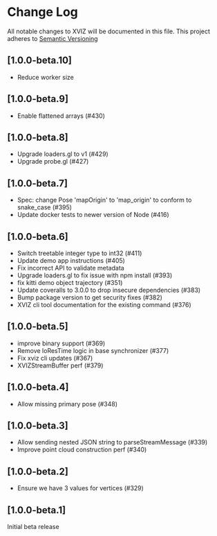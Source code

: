 # Change Log

All notable changes to XVIZ will be documented in this file. This project adheres to
[Semantic Versioning](http://semver.org/spec/v2.0.0.html)

## [1.0.0-beta.10]

- Reduce worker size

## [1.0.0-beta.9]

- Enable flattened arrays (#430)

## [1.0.0-beta.8]

- Upgrade loaders.gl to v1 (#429)
- Upgrade probe.gl (#427)

## [1.0.0-beta.7]

- Spec: change Pose 'mapOrigin' to 'map_origin' to conform to snake_case (#395)
- Update docker tests to newer version of Node (#416)

## [1.0.0-beta.6]

- Switch treetable integer type to int32 (#411)
- Update demo app instructions (#405)
- Fix incorrect API to validate metadata
- Upgrade loaders.gl to fix issue with npm install (#393)
- fix kitti demo object trajectory (#351)
- Update coveralls to 3.0.0 to drop insecure dependencies (#383)
- Bump package version to get security fixes (#382)
- XVIZ cli tool documentation for the existing command (#376)

## [1.0.0-beta.5]

- improve binary support (#369)
- Remove loResTime logic in base synchronizer (#377)
- Fix xviz cli updates (#367)
- XVIZStreamBuffer perf (#379)

## [1.0.0-beta.4]

- Allow missing primary pose (#348)

## [1.0.0-beta.3]

- Allow sending nested JSON string to parseStreamMessage (#339)
- Improve point cloud construction perf (#340)

## [1.0.0-beta.2]

- Ensure we have 3 values for vertices (#329)

## [1.0.0-beta.1]

Initial beta release
